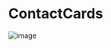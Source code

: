 # ContactCards

 ![image](https://github.com/shrey0511/ContactCards/assets/112866424/4b1b98e0-00d6-4a9d-90f3-f7ebc9fb0fd4)

